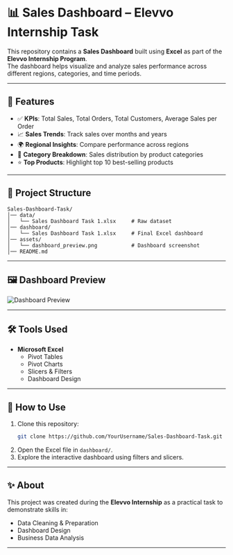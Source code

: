 # 📊 Sales Dashboard – Elevvo Internship Task

This repository contains a **Sales Dashboard** built using **Excel** as part of the **Elevvo Internship Program**.  
The dashboard helps visualize and analyze sales performance across different regions, categories, and time periods.

---

## 🚀 Features
- ✅ **KPIs**: Total Sales, Total Orders, Total Customers, Average Sales per Order  
- 📈 **Sales Trends**: Track sales over months and years  
- 🌍 **Regional Insights**: Compare performance across regions  
- 🛒 **Category Breakdown**: Sales distribution by product categories  
- ⭐ **Top Products**: Highlight top 10 best-selling products  

---

## 📂 Project Structure
```
Sales-Dashboard-Task/
│── data/
│   └── Sales Dashboard Task 1.xlsx     # Raw dataset
│── dashboard/
│   └── Sales Dashboard Task 1.xlsx     # Final Excel dashboard
│── assets/
│   └── dashboard_preview.png           # Dashboard screenshot
│── README.md
```

---

## 🖼️ Dashboard Preview
![Dashboard Preview](assets/dashboard_preview.png)

---

## 🛠️ Tools Used
- **Microsoft Excel**  
  - Pivot Tables  
  - Pivot Charts  
  - Slicers & Filters  
  - Dashboard Design  

---

## 📌 How to Use
1. Clone this repository:
   ```bash
   git clone https://github.com/YourUsername/Sales-Dashboard-Task.git
   ```
2. Open the Excel file in `dashboard/`.
3. Explore the interactive dashboard using filters and slicers.

---

## ✨ About
This project was created during the **Elevvo Internship** as a practical task to demonstrate skills in:  
- Data Cleaning & Preparation  
- Dashboard Design  
- Business Data Analysis  

---
